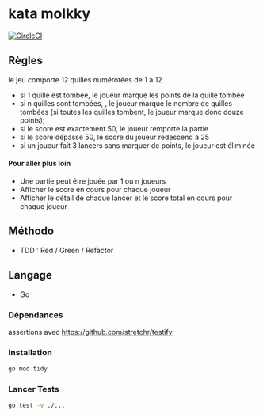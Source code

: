 # kata molkky

[![CircleCI](https://circleci.com/gh/jrollin/go-kata-molkky.svg?style=svg)](https://circleci.com/gh/jrollin/go-kata-molkky)

## Règles

le jeu comporte 12 quilles numérotées de 1 à 12

* si 1 quille est tombée, le joueur marque les points de la quille tombée
* si n quilles sont tombées, , le joueur marque le nombre de quilles tombées (si toutes les quilles tombent, le joueur marque donc douze points);
* si le score est exactement 50, le joueur remporte la partie
* si le score dépasse 50, le score du joueur redescend à 25
* si un joueur fait 3 lancers sans marquer de points, le joueur est éliminée

#### Pour aller plus loin

* Une partie peut être jouée par 1 ou n joueurs
* Afficher le score en cours pour chaque joueur
* Afficher le détail de chaque lancer et le score total en cours pour chaque joueur 

## Méthodo

* TDD : Red / Green / Refactor

## Langage

* Go

### Dépendances

assertions avec https://github.com/stretchr/testify

### Installation

```bash
go mod tidy
```

### Lancer Tests

```bash
go test -v ./...
```